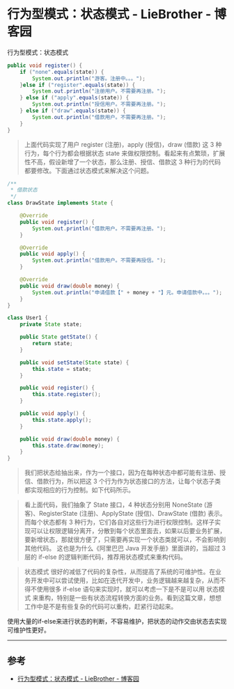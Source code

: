# 行为型模式：状态模式 - LieBrother - 博客园

行为型模式：状态模式

```java
public void register() {
    if ("none".equals(state)) {
        System.out.println("游客。注册中。。。");
    }else if ("register".equals(state)) {
        System.out.println("注册用户。不需要再注册。");
    } else if ("apply".equals(state)) {
        System.out.println("授信用户。不需要再注册。");
    } else if ("draw".equals(state)) {
        System.out.println("借款用户。不需要再注册。");
    }
}
```

> 上面代码实现了用户 register (注册)，apply (授信)，draw (借款) 这 3 种行为，每个行为都会根据状态 state 来做权限控制。看起来有点繁琐，扩展性不高，假设新增了一个状态，那么注册、授信、借款这 3 种行为的代码都要修改。下面通过状态模式来解决这个问题。

```java
/**
 * 借款状态
 */
class DrawState implements State {

    @Override
    public void register() {
        System.out.println("借款用户。不需要再注册。");
    }

    @Override
    public void apply() {
        System.out.println("借款用户。不需要再授信。");
    }

    @Override
    public void draw(double money) {
        System.out.println("申请借款【" + money + "】元。申请借款中。。。");
    }
}

class User1 {
    private State state;

    public State getState() {
        return state;
    }

    public void setState(State state) {
        this.state = state;
    }

    public void register() {
        this.state.register();
    }

    public void apply() {
        this.state.apply();
    }

    public void draw(double money) {
        this.state.draw(money);
    }
}
```

> 我们把状态给抽出来，作为一个接口，因为在每种状态中都可能有注册、授信、借款行为，所以把这 3 个行为作为状态接口的方法，让每个状态子类都实现相应的行为控制。如下代码所示。

> 看上面代码，我们抽象了 State 接口，4 种状态分别用 NoneState (游客)、RegisterState (注册)、ApplyState (授信)、DrawState (借款) 表示。而每个状态都有 3 种行为，它们各自对这些行为进行权限控制。这样子实现可以让权限逻辑分离开，分散到每个状态里面去，如果以后要业务扩展，要新增状态，那就很方便了，只需要再实现一个状态类就可以，不会影响到其他代码。
> 这也是为什么《阿里巴巴 Java 开发手册》里面讲的，当超过 3 层的 if-else 的逻辑判断代码，推荐用状态模式来重构代码。

> 状态模式 很好的减低了代码的复杂性，从而提高了系统的可维护性。在业务开发中可以尝试使用，比如在迭代开发中，业务逻辑越来越复杂，从而不得不使用很多 if-else 语句来实现时，就可以考虑一下是不是可以用 状态模式 来重构，特别是一些有状态流程转换方面的业务。看到这篇文章，想想工作中是不是有些复杂的代码可以重构，赶紧行动起来。

使用大量的if-else来进行状态的判断，不容易维护，把状态的动作交由状态去实现可维护性更好。

---

## 参考

- [行为型模式：状态模式 - LieBrother - 博客园](http://www.cnblogs.com/liebrother/p/10527850.html)
